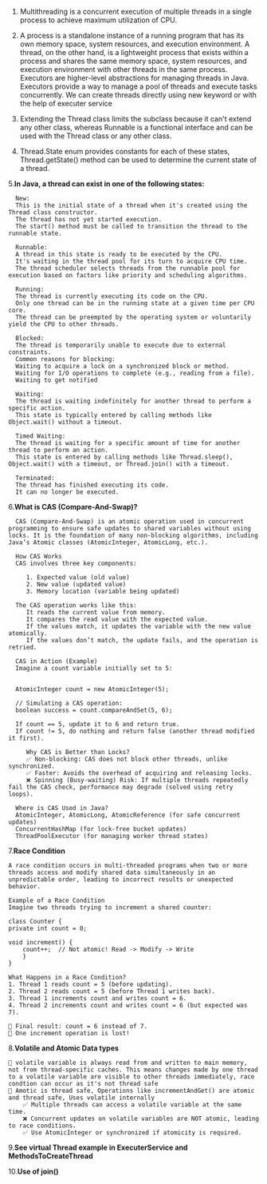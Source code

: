 1. Multithreading is a concurrent execution of multiple threads in a single process 
   to achieve maximum utilization of CPU.

2. A process is a standalone instance of a running program that has its own memory space, system resources, and execution environment. 
   A thread, on the other hand, is a lightweight process that exists within a process and shares the same memory space, system resources, and execution environment with other threads in the same process.
   Executors are higher-level abstractions for managing threads in Java. Executors provide a way to manage a pool of threads and execute tasks concurrently.
   We can create threads directly using new keyword or with the help of executer service 

3. Extending the Thread class limits the subclass because it can't extend any other class,
   whereas Runnable is a functional interface and can be used with the Thread class or any other class.

4. Thread.State enum provides constants for each of these states, Thread.getState() method can be used to determine the current state of a thread.

5.**In Java, a thread can exist in one of the following states:**

      New:
      This is the initial state of a thread when it's created using the Thread class constructor.
      The thread has not yet started execution.
      The start() method must be called to transition the thread to the runnable state.
   
      Runnable:
      A thread in this state is ready to be executed by the CPU.
      It's waiting in the thread pool for its turn to acquire CPU time.
      The thread scheduler selects threads from the runnable pool for execution based on factors like priority and scheduling algorithms.
   
      Running:
      The thread is currently executing its code on the CPU.
      Only one thread can be in the running state at a given time per CPU core.
      The thread can be preempted by the operating system or voluntarily yield the CPU to other threads.
   
      Blocked:
      The thread is temporarily unable to execute due to external constraints.
      Common reasons for blocking:
      Waiting to acquire a lock on a synchronized block or method.
      Waiting for I/O operations to complete (e.g., reading from a file).
      Waiting to get notified
   
      Waiting:
      The thread is waiting indefinitely for another thread to perform a specific action.
      This state is typically entered by calling methods like Object.wait() without a timeout.
   
      Timed Waiting:
      The thread is waiting for a specific amount of time for another thread to perform an action.
      This state is entered by calling methods like Thread.sleep(), Object.wait() with a timeout, or Thread.join() with a timeout.
   
      Terminated:
      The thread has finished executing its code.
      It can no longer be executed.

6.**What is CAS (Compare-And-Swap)?**

      CAS (Compare-And-Swap) is an atomic operation used in concurrent programming to ensure safe updates to shared variables without using locks. It is the foundation of many non-blocking algorithms, including Java’s Atomic classes (AtomicInteger, AtomicLong, etc.).
      
      How CAS Works
      CAS involves three key components:
      
         1. Expected value (old value)
         2. New value (updated value)
         3. Memory location (variable being updated)

      The CAS operation works like this:
         It reads the current value from memory.
         It compares the read value with the expected value.
         If the values match, it updates the variable with the new value atomically.
         If the values don’t match, the update fails, and the operation is retried.

      CAS in Action (Example)
      Imagine a count variable initially set to 5:
      

      AtomicInteger count = new AtomicInteger(5);
      
      // Simulating a CAS operation:
      boolean success = count.compareAndSet(5, 6);

      If count == 5, update it to 6 and return true.
      If count != 5, do nothing and return false (another thread modified it first).

         Why CAS is Better than Locks?
         ✅ Non-blocking: CAS does not block other threads, unlike synchronized.
         ✅ Faster: Avoids the overhead of acquiring and releasing locks.
         ❌ Spinning (Busy-waiting) Risk: If multiple threads repeatedly fail the CAS check, performance may degrade (solved using retry loops).
      
      Where is CAS Used in Java?
      AtomicInteger, AtomicLong, AtomicReference (for safe concurrent updates)
      ConcurrentHashMap (for lock-free bucket updates)
      ThreadPoolExecutor (for managing worker thread states)

7.**Race Condition**

    A race condition occurs in multi-threaded programs when two or more threads access and modify shared data simultaneously in an unpredictable order, leading to incorrect results or unexpected behavior.
    
    Example of a Race Condition
    Imagine two threads trying to increment a shared counter:

    class Counter {
    private int count = 0;

    void increment() {
        count++;  // Not atomic! Read -> Modify -> Write
        }
    }   

    What Happens in a Race Condition?
    1. Thread 1 reads count = 5 (before updating).
    2. Thread 2 reads count = 5 (before Thread 1 writes back).
    3. Thread 1 increments count and writes count = 6.
    4. Thread 2 increments count and writes count = 6 (but expected was 7).

    🔴 Final result: count = 6 instead of 7.
    🔴 One increment operation is lost!

8.**Volatile and Atomic Data types**

    🔴 volatile variable is always read from and written to main memory, not from thread-specific caches. This means changes made by one thread to a volatile variable are visible to other threads immediately, race condtion can occur as it's not thread safe
    🔴 Amotic is thread safe, Operations like incrementAndGet() are atomic and thread safe, Uses volatile internally
        ✅ Multiple threads can access a volatile variable at the same time.
        ❌ Concurrent updates on volatile variables are NOT atomic, leading to race conditions.
        ✅ Use AtomicInteger or synchronized if atomicity is required.

9.**See virtual Thread example in ExecuterService and MethodsToCreateThread**

10.**Use of join()**